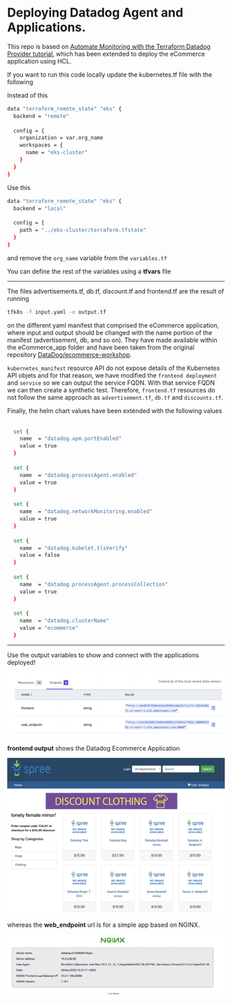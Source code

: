 # Deploying Datadog Agent and Applications.

This repo is based on [Automate Monitoring with the Terraform Datadog Provider tutorial](https://developer.hashicorp.com/terraform/tutorials/applications/datadog-provider), which has been extended to deploy the eCommerce application using HCL.

If you want to run this code locally update the kubernetes.tf file with the following

Instead of this

```bash
data "terraform_remote_state" "eks" {
  backend = "remote"

  config = {
    organization = var.org_name
    workspaces = {
      name = "eks-cluster"
    }
  }
}
```

Use this

```bash
data "terraform_remote_state" "eks" {
  backend = "local"

  config = {
    path = "../eks-cluster/terraform.tfstate"
  }
}
```

and remove the `org_name` variable from the `variables.tf`

You can define the rest of the variables using a **tfvars** file

---

The files advertisements.tf, db.tf, discount.tf and frontend.tf are the result of running

```bash
tfk8s -f input.yaml -o output.tf
```

on the different yaml manifest that comprised the eCommerce application, where input and output should be changed with the name portion of the manifest (advertisement, db, and so on). They have made available within the eCommerce_app folder and have been taken from the original repository [DataDog/ecommerce-workshop](https://github.com/DataDog/ecommerce-workshop/tree/main/deploy/generic-k8s/ecommerce-app).

`kubernetes_manifest` resource API do not expose details of the Kubernetes API objets and for that reason, we have modified the `frontend deployment` and `service` so we can output the service FQDN. With that service FQDN we can then create a synthetic test. Therefore, `frontend.tf` resources do not follow the same approach as `advertisement.tf`, `db.tf` and `discounts.tf`.

Finally, the helm chart values have been extended with the following values

```bash

  set {
    name  = "datadog.apm.portEnabled"
    value = true
  }

  set {
    name  = "datadog.processAgent.enabled"
    value = true
  }

  set {
    name  = "datadog.networkMonitoring.enabled"
    value = true
  }

  set {
    name  = "datadog.kubelet.tlsVerify"
    value = false
  }

  set {
    name  = "datadog.processAgent.processCollection"
    value = true
  }

  set {
    name  = "datadog.clusterName"
    value = "ecommerce"
  }
```

---

Use the output variables to show and connect with the applications deployed!

![1669636063030](image/README/1669636063030.png)

**frontend output** shows the Datadog Ecommerce Application

![1669636094286](image/README/1669636094286.png)

whereas the **web_endpoint** url is for a simple app based on NGINX.

![1669636168299](image/README/1669636168299.png)
